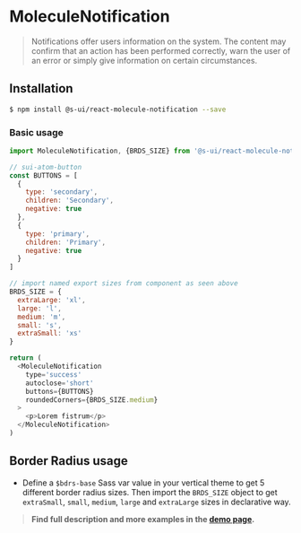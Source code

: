 # MoleculeNotification

> Notifications offer users information on the system. The content may confirm that an action has been performed correctly, warn the user of an error or simply give information on certain circumstances.

## Installation

```sh
$ npm install @s-ui/react-molecule-notification --save
```

### Basic usage
```js
import MoleculeNotification, {BRDS_SIZE} from '@s-ui/react-molecule-notification'

// sui-atom-button
const BUTTONS = [
  {
    type: 'secondary',
    children: 'Secondary',
    negative: true
  },
  {
    type: 'primary',
    children: 'Primary',
    negative: true
  }
]

// import named export sizes from component as seen above
BRDS_SIZE = {
  extraLarge: 'xl',
  large: 'l',
  medium: 'm',
  small: 's',
  extraSmall: 'xs'
}

return (
  <MoleculeNotification
    type='success'
    autoclose='short'
    buttons={BUTTONS}
    roundedCorners={BRDS_SIZE.medium}
  >
    <p>Lorem fistrum</p>
  </MoleculeNotification>
)
```

## Border Radius usage
- Define a `$bdrs-base` Sass var value in your vertical theme to get 5 different border radius sizes. Then import the `BRDS_SIZE` object to get `extraSmall`, `small`, `medium`, `large` and `extraLarge` sizes in declarative way.


> **Find full description and more examples in the [demo page](https://sui-components.now.sh/workbench/molecule/notification).**